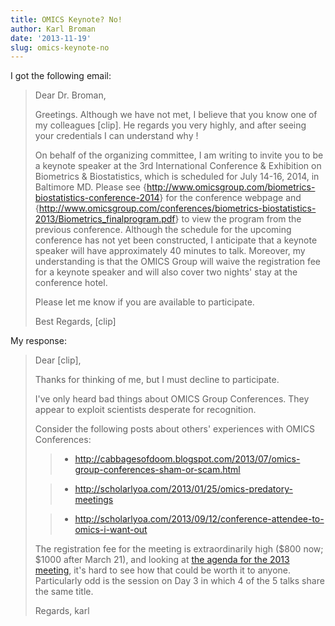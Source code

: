 ```yaml
---
title: OMICS Keynote? No!
author: Karl Broman
date: '2013-11-19'
slug: omics-keynote-no
---
```


I got the following email:

<blockquote>
Dear Dr. Broman,

Greetings.  Although we have not met, I believe that you know one of my colleagues [clip].  He regards you very highly, and after seeing your credentials I can understand why !

On behalf of the organizing committee, I am writing to invite you to be a keynote speaker at the 3rd International Conference & Exhibition on Biometrics & Biostatistics, which is scheduled for July 14-16, 2014, in Baltimore MD.  Please see {<http://www.omicsgroup.com/biometrics-biostatistics-conference-2014>} for the conference webpage and {<http://www.omicsgroup.com/conferences/biometrics-biostatistics-2013/Biometrics_finalprogram.pdf>} to view the program from the previous conference.  Although the schedule for the upcoming conference has not yet been constructed, I anticipate that a keynote speaker will have approximately 40 minutes to talk.  Moreover, my understanding is that the OMICS Group will waive the registration fee for a keynote speaker and will also cover two nights' stay at the conference hotel.

Please let me know if you are available to participate.

Best Regards,
[clip]
</blockquote>

My response:

<blockquote>
Dear [clip],

Thanks for thinking of me, but I must decline to participate.

I've only heard bad things about OMICS Group Conferences. They appear to exploit scientists desperate for recognition.

Consider the following posts about others' experiences with OMICS Conferences:

>
>

>   * <http://cabbagesofdoom.blogspot.com/2013/07/omics-group-conferences-sham-or-scam.html>
>

>   * <http://scholarlyoa.com/2013/01/25/omics-predatory-meetings>
>

>   * <http://scholarlyoa.com/2013/09/12/conference-attendee-to-omics-i-want-out>
>

The registration fee for the meeting is extraordinarily high ($800 now; $1000 after March 21), and looking at [the agenda for the 2013 meeting](http://www.omicsgroup.com/conferences/biometrics-biostatistics-2013/Biometrics_finalprogram.pdf), it's hard to see how that could be worth it to anyone. Particularly odd is the session on Day 3 in which 4 of the 5 talks share the same title.

Regards,
karl
</blockquote>
